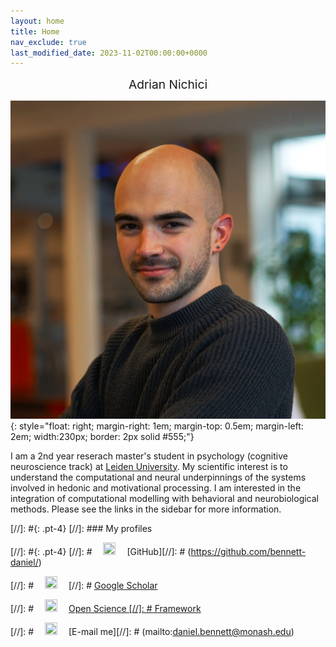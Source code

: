 ```yaml
---
layout: home
title: Home
nav_exclude: true
last_modified_date: 2023-11-02T00:00:00+0000
---
```


<div align="center" style="font-size:2vw">
  Adrian Nichici
</div>

![headshot](/assets/me.jpg){: style="float: right; margin-right: 1em; margin-top: 0.5em; margin-left: 2em; width:230px; border: 2px solid #555;"}

I am a 2nd year reserach master's student in psychology (cognitive neuroscience track) at [Leiden University](https://www.universiteitleiden.nl/en). My scientific interest is to understand the computational and neural underpinnings of the systems involved in hedonic and motivational processing. I am interested in the integration of computational modelling with behavioral and neurobiological methods. 
Please see the links in the sidebar for more information.

[//]: #{: .pt-4}
[//]: ### My profiles

[//]: #{: .pt-4}
[//]: # <img src="/assets/img/github.png" width="20" height="20" style="margin-left: 1em; margin-right: 1em;"/> [GitHub][//]: # (https://github.com/bennett-daniel/)

[//]: # <img src="/assets/img/google-scholar.png" width="20" height="20" style="margin-left: 1em; margin-right: 1em;"/> [//]: # [Google Scholar](https://scholar.google.com/citations?user=r9OPOJEAAAAJ&hl=en)

[//]: # <img src="/assets/img/osf.png" width="20" height="20" style="margin-left: 1em; margin-right: 1em;"/> [Open Science [//]: # Framework](https://osf.io/8jtxy/)

[//]: # <img src="/assets/img/mail.png" width="20" height="20" style="margin-left: 1em; margin-right: 1em;"/> [E-mail me][//]: # (mailto:daniel.bennett@monash.edu)

